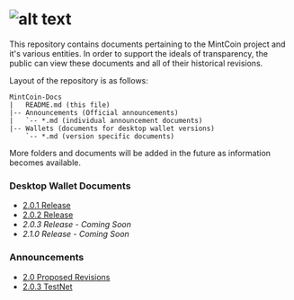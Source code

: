 ![alt text](https://avatars1.githubusercontent.com/u/8325639?v=3&s=200 "MintCoin")
======

This repository contains documents pertaining to the MintCoin project and it's various entities. In order to support the ideals of transparency, the public can view these documents and all of their historical revisions.

Layout of the repository is as follows:
```
MintCoin-Docs
|   README.md (this file)
|-- Announcements (Official announcements)
|   `-- *.md (individual announcement documents)
|-- Wallets (documents for desktop wallet versions)
    `-- *.md (version specific documents)
```
More folders and documents will be added in the future as information becomes available.

### Desktop Wallet Documents ###
- [2.0.1 Release](Wallets/2.0.1-Release.md)
- [2.0.2 Release](Wallets/2.0.2-Release.md)
- *2.0.3 Release - Coming Soon*
- *2.1.0 Release - Coming Soon*

### Announcements ###
- [2.0 Proposed Revisions](Announcements/2.0-Proposed_Revisions.md)
- [2.0.3 TestNet](Announcements/2.0.3-TestNet.md)
